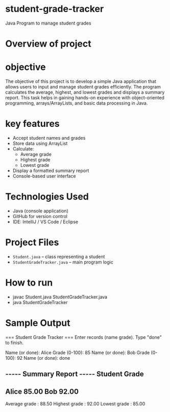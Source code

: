 # student-grade-tracker
Java Program to manage student grades 

# Overview of project
# objective
The objective of this project is to develop a simple Java application that allows users to input and manage student grades efficiently. The program calculates the average, highest, and lowest grades and displays a summary report. This task helps in gaining hands-on experience with object-oriented programming, arrays/ArrayLists, and basic data processing in Java.
# key features
- Accept student names and grades
- Store data using ArrayList
- Calculate:
  - Average grade
  - Highest grade
  - Lowest grade
- Display a formatted summary report
- Console-based user interface
# Technologies Used
- Java (console application)
- GitHub for version control
- IDE: IntelliJ / VS Code / Eclipse
# Project Files
- `Student.java` – class representing a student
- `StudentGradeTracker.java` – main program logic
# How to run
- javac Student.java StudentGradeTracker.java
- java StudentGradeTracker

# Sample Output
=== Student Grade Tracker ===
Enter records (name grade). Type "done" to finish.

Name (or done): Alice
Grade (0-100): 85
Name (or done): Bob
Grade (0-100): 92
Name (or done): done

----- Summary Report -----
Student              Grade
------------------------------
Alice                 85.00
Bob                   92.00
------------------------------
Average grade : 88.50
Highest grade : 92.00
Lowest  grade : 85.00


